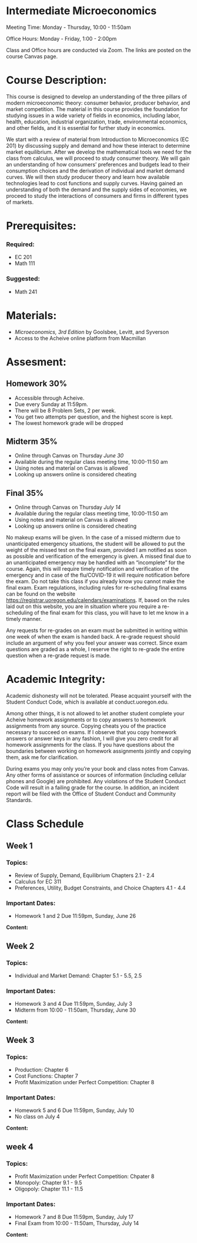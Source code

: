 # Intermediate Microeconomics

Meeting Time: Monday - Thursday, 10:00 - 11:50am

Office Hours: Monday - Friday, 1:00 - 2:00pm

Class and Office hours are conducted via Zoom. The links are posted on the course Canvas page.

# Course Description: 
  
This course is designed to develop an understanding of the three pillars of  modern microeconomic theory: consumer behavior, producer behavior, and market competition. The material in this course provides the foundation for studying issues in a wide variety of fields in economics, including labor, health, education, industrial organization, trade, environmental economics, and other fields, and it is essential for further study in economics. 

We start with a review of material from Introduction to Microeconomics (EC 201) by discussing supply and demand and how these interact to determine market equilibrium. After we develop the mathematical tools we need for the class from calculus, we will proceed to study consumer theory. We will gain an understanding of how consumers’ preferences and budgets lead to their consumption choices and the derivation of individual and market demand curves. We will then study producer theory and learn how available technologies lead to cost functions and supply curves. Having gained an understanding of both the demand and the supply sides of economies, we proceed to study the interactions of consumers and firms in different types of markets. 

# Prerequisites:

### Required:
  - EC 201
  - Math 111
### Suggested:
  - Math 241

# Materials:

  - *Microeconomics, 3rd Edition* by Goolsbee, Levitt, and Syverson
  - Access to the Acheive online platform from Macmillan

# Assesment: 

  ## Homework 30%
    
   - Accessible through Acheive.
   - Due every Sunday at 11:59pm.
   - There will be 8 Problem Sets, 2 per week.
   - You get two attempts per question, and the highest score is kept.
   - The lowest homework grade will be dropped
  
  ## Midterm 35%
  
  - Online through Canvas on Thursday *June 30*
  - Available during the regular class meeting time, 10:00-11:50 am
  - Using notes and material on Canvas is allowed
  - Looking up answers online is considered cheating
  
  ## Final 35%
  
  - Online through Canvas on Thursday *July 14*
  - Available during the regular class meeting time, 10:00-11:50 am
  - Using notes and material on Canvas is allowed
  - Looking up answers online is considered cheating
    
No makeup exams will be given. In the case of a missed midterm due to unanticipated emergency situations, the student will be allowed to put the weight of the missed test on the final exam, provided I am notified as soon as possible and verification of the emergency is given. A missed final due to an unanticipated emergency may be handled with an “incomplete” for the course.  Again, this will require timely notification and verification of the emergency and in case of the flu/COVID-19 it will require notification before the exam. Do not take this class if you already know you cannot make the final exam. Exam regulations, including rules for re-scheduling final exams can be found on the website https://registrar.uoregon.edu/calendars/examinations. If, based on the rules laid out on this website, you are in situation where you require a re-scheduling of the final exam for this class, you will have to let me know in a timely manner.

Any requests for re-grades on an exam must be submitted in writing within one week of when the exam is handed back. A re-grade request should include an argument of why you feel your answer was correct. Since exam questions are graded as a whole, I reserve the right to re-grade the entire question when a re-grade request is made.

# Academic Integrity:

Academic dishonesty will not be tolerated. Please acquaint yourself with the Student Conduct Code, which is available at conduct.uoregon.edu. 

Among other things, it is not allowed to let another student complete your Acheive homework assignments or to copy answers to homework assignments from any source. Copying cheats you of the practice necessary to succeed on exams. If I observe that you copy homework answers or answer keys in any fashion, I will give you zero credit for all homework assignments for the class. If you have questions about the boundaries between working on homework assignments jointly and copying them, ask me for clarification.

During exams you may only you’re your book and class notes from Canvas. Any other forms of assistance or sources of information (including cellular phones and Google) are prohibited. Any violations of the Student Conduct Code will result in a failing grade for the course. In addition, an incident report will be filed with the Office of Student Conduct and Community Standards. 


# Class Schedule

## Week 1

### Topics:
  - Review of Supply, Demand, Equilibrium Chapters 2.1 - 2.4
  - Calculus for EC 311
  - Preferences, Utility, Budget Constraints, and Choice Chapters 4.1 - 4.4

### Important Dates: 
  - Homework 1 and 2 Due 11:59pm, Sunday, June 26
    
 **Content:**

## Week 2

### Topics:
  - Individual and Market Demand: Chapter 5.1 - 5.5, 2.5

### Important Dates: 
  - Homework 3 and 4 Due 11:59pm, Sunday, July 3
  - Midterm from 10:00 - 11:50am, Thursday, June 30
    
 **Content:**

## Week 3

### Topics:
  - Production: Chapter 6
  - Cost Functions: Chapter 7
  - Profit Maximization under Perfect Competition: Chapter 8

### Important Dates: 
  - Homework 5 and 6 Due 11:59pm, Sunday, July 10
  - No class on July 4
    
 **Content:**

## week 4

### Topics:
  - Profit Maximization under Perfect Competition: Chpater 8
  - Monopoly: Chapter 9.1 - 9.5
  - Oligopoly: Chapter 11.1 - 11.5

### Important Dates: 
  - Homework 7 and 8 Due 11:59pm, Sunday, July 17
  - Final Exam from 10:00 - 11:50am, Thursday, July 14
    
 **Content:**


 
